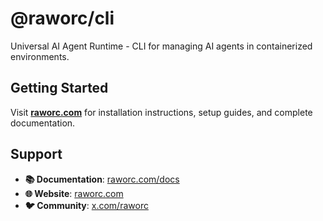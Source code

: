 # @raworc/cli

Universal AI Agent Runtime - CLI for managing AI agents in containerized environments.

## Getting Started

Visit **[raworc.com](https://raworc.com)** for installation instructions, setup guides, and complete documentation.

## Support

- **📚 Documentation**: [raworc.com/docs](https://raworc.com/docs)
- **🌐 Website**: [raworc.com](https://raworc.com)
- **🐦 Community**: [x.com/raworc](https://x.com/raworc)